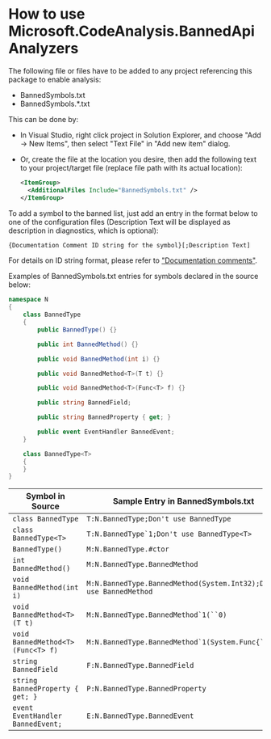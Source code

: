 # How to use Microsoft.CodeAnalysis.BannedApiAnalyzers

The following file or files have to be added to any project referencing this package to enable analysis:

- BannedSymbols.txt
- BannedSymbols.\*.txt

This can be done by:

- In Visual Studio, right click project in Solution Explorer, and choose "Add -> New Items", then select "Text File" in "Add new item" dialog.
- Or, create the file at the location you desire, then add the following text to your project/target file (replace file path with its actual location):

  ```xml
  <ItemGroup>
    <AdditionalFiles Include="BannedSymbols.txt" />
  </ItemGroup>
  ```

To add a symbol to the banned list, just add an entry in the format below to one of the configuration files (Description Text will be displayed as description in diagnostics, which is optional):

```txt
{Documentation Comment ID string for the symbol}[;Description Text]
```

For details on ID string format, please refer to ["Documentation comments"](https://github.com/dotnet/csharplang/blob/main/spec/documentation-comments.md#id-string-format).

Examples of BannedSymbols.txt entries for symbols declared in the source below:

```cs
namespace N
{
    class BannedType
    {
        public BannedType() {}

        public int BannedMethod() {}

        public void BannedMethod(int i) {}

        public void BannedMethod<T>(T t) {}

        public void BannedMethod<T>(Func<T> f) {}

        public string BannedField;

        public string BannedProperty { get; }

        public event EventHandler BannedEvent;
    }

    class BannedType<T>
    {
    }
}
```

| Symbol in Source                      | Sample Entry in BannedSymbols.txt
| -----------                           | -----------
| `class BannedType`                    | `T:N.BannedType;Don't use BannedType`
| `class BannedType<T>`                 | ``T:N.BannedType`1;Don't use BannedType<T>``
| `BannedType()`                        | `M:N.BannedType.#ctor`
| `int BannedMethod()`                  | `M:N.BannedType.BannedMethod`
| `void BannedMethod(int i)`            | `M:N.BannedType.BannedMethod(System.Int32);Don't use BannedMethod`
| `void BannedMethod<T>(T t)`           | ```M:N.BannedType.BannedMethod`1(``0)```
| `void BannedMethod<T>(Func<T> f)`     | ```M:N.BannedType.BannedMethod`1(System.Func{``0})```
| `string BannedField`                  | `F:N.BannedType.BannedField`
| `string BannedProperty { get; }`      | `P:N.BannedType.BannedProperty`
| `event EventHandler BannedEvent;`     | `E:N.BannedType.BannedEvent`
